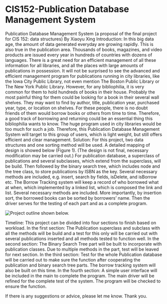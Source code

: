 # CIS152-Publication Database Management System
Publication Database Management System (a proposal of the final project for CIS 152: data structures)
By Xiaoyu Xing
Introduction: 
In this big data age, the amount of data generated everyday are growing rapidly. This is also true in the publication area. Thousands of books, magazines, and video products are issued every year in hundreds of countries with dozens of languages. There is a great need for an efficient management of all these information for all libraries, and all the places with large amounts of publications in possession. It will not be surprised to see the advanced and efficient management program for publications running in city libraries, like the Iowa City Public Library, not even mention The Boston Public Library or The New York Public Library. However, for any bibliophilia, it is very common for them to hold hundreds of books in their house. Probably the most painful thing for them could be looking for a book in their several wall shelves. They may want to find by author, title, publication year, purchased year, type, or location on shelves. For these people, there is no doubt friends of them would borrow books or others from time to time. Therefore, a good track of borrowing and returning could be an essential thing this bibliophilia wants to know. The huge program used in city libraries would be too much for such a job. Therefore, this Publication Database Management System will target to this group of users, which is light weight, but still offers efficient and clear management.
Solution:
For this project, two data structures and one sorting method will be used. A detailed mapping of design is showed below (Figure 1). (The design is not final, necessary modification may be carried out.) For publication database, a superclass of publications and several subclasses, which extend from the superclass, will be build. Then followed by the binary search tree, which includes node and the tree class, to store publications by ISBN as the key. Several necessary methods are included, e.g. insert, search by fields, isDelete, and isBorrow etc. The Borrow Tracking system will keep a record of who borrowed what at when, which implemented by a linked list, which is composed the link and list. Several necessary methods are included. More importantly, by insertion sort, the borrowed books can be sorted by borrowers’ name. Then the driver serves for the testing of each part and as a complete program.

![Project outline shown below.](https://github.com/xxingDMACC/CIS152-Publication-Database-Management-System/blob/Outline/Final.png)

Timeline:
This project can be divided into four sections to finish based on workload. 
In the first section: The Publication superclass and subclass with all the methods will be build and a test for this only will be carried out with several publications inserted and all methods tested to function well.
In the second section:  The Binary Search Tree part will be built to incorporate with publication classes. Due to multiple methods in the part, test will be leaved for next section.
In the third section: Test for the whole Publication database will be carried out to make sure the function after cooperating the publication and binary search tree parts. The borrow tracking system will also be built on this time.
In the fourth section: A simple user interface will be included in the main to complete the program. The main driver will be refined for the complete test of the system. The program will be checked to ensure the function.

If there is any suggestions or advice, please let me know. Thank you.
